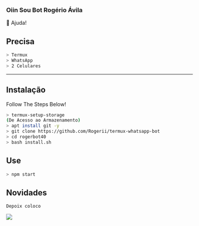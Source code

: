 ### Oiin Sou Bot Rogério Ávila 



<summary>🍙 Ajuda!</summary>

## Precisa

```bash
> Termux
> WhatsApp
> 2 Celulares
```

---


## Instalação
Follow The Steps Below!

```bash
> termux-setup-storage
(De Acesso ao Armazenamento)
> apt install git -y
> git clone https://github.com/Rogerii/termux-whatsapp-bot
> cd rogerbot40
> bash install.sh
```

## Use

```bash
> npm start
```

## Novidades
```
Depoix coloco
```

<img src="https://raw.githubusercontent.com/NazwaS/NazwaS/main/img/tenor.gif">
